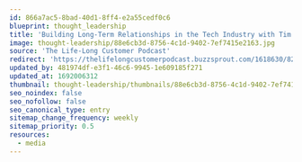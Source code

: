 ```yaml
---
id: 866a7ac5-8bad-40d1-8ff4-e2a55cedf0c6
blueprint: thought_leadership
title: 'Building Long-Term Relationships in the Tech Industry with Tim Knoblanche, Chief Customer Officer at Coates Group'
image: thought-leadership/88e6cb3d-8756-4c1d-9402-7ef7415e2163.jpg
source: 'The Life-Long Customer Podcast'
redirect: 'https://thelifelongcustomerpodcast.buzzsprout.com/1618630/8296215-building-long-term-relationships-in-the-tech-industry-with-tim-knoblanche-chief-customer-officer-at-coates-group'
updated_by: 481974df-e3f1-46c6-9945-1e609185f271
updated_at: 1692006312
thumbnail: thought-leadership/thumbnails/88e6cb3d-8756-4c1d-9402-7ef7415e2163.jpg
seo_noindex: false
seo_nofollow: false
seo_canonical_type: entry
sitemap_change_frequency: weekly
sitemap_priority: 0.5
resources:
  - media
---
```

